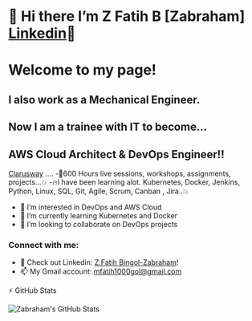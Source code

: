 # 👋 Hi there I’m Z Fatih B [Zabraham] [Linkedin]👋

# Welcome to my page!

## I also work as a Mechanical Engineer.
## Now I am a trainee with IT to become...
## AWS Cloud Architect & DevOps Engineer!!

[Clarusway][clarus] .... 
-🚀600 Hours live sessions, workshops, assignments, projects...💥
-🔥I have been learning alot. Kubernetes, Docker, Jenkins, Python, Linux, SQL, Git, Agile, Scrum, Canban , Jira..💥

- 👀 I’m interested in DevOps and AWS Cloud
- 🌱 I’m currently learning Kubernetes and Docker
- 💞️ I’m looking to collaborate on DevOps projects

### Connect with me:

- 💬 Check out Linkedin: [Z.Fatih Bingol-Zabraham][linkedin]!
- 📫 My Gmail account: mfatih1000gol@gmail.com

:zap: GitHub Stats

  <img align="left" alt="Zabraham's GitHub Stats" src="https://github-readme-stats.vercel.app/api?username=Zabraham-fab&show_icons=true&hide_border=false&title_color=ff652f&icon_color=FFE400&bg_color=09131B&text_color=ffffff&border_color=0c1a25" />


</details>


[linkedin]: https://www.linkedin.com/in/zfatihbingol
[clarus]: https://clarusway.com/
[mfatih1000gol@gmail.com]: https://mail.google.com/mail/u/0




<!--
**Zabraham-fab/Zabraham-fab** is a ✨ _special_ ✨ repository because its `README.md` (this file) appears on your GitHub profile.

Here are some ideas to get you started:

- 🔭 I’m currently working on ...
- 🌱 I’m currently learning ...
- 👯 I’m looking to collaborate on ...
- 🤔 I’m looking for help with ...
- 💬 Ask me about ...
- 📫 How to reach me: ...
- 😄 Pronouns: ...
- ⚡ Fun fact: ...
-->
